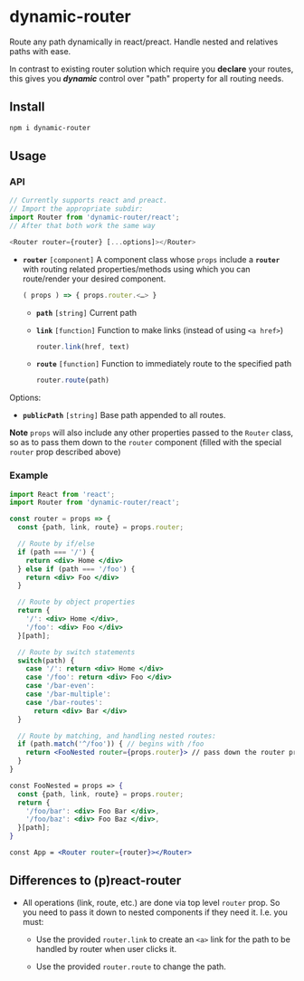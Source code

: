 # dynamic-router

Route any path dynamically in react/preact. Handle nested and relatives paths with ease.

In contrast to existing router solution which require you **declare** your routes, this gives you ***dynamic*** control over "path" property for all routing needs.

## Install

```sh
npm i dynamic-router
```

## Usage

### API

```js
// Currently supports react and preact.
// Import the appropriate subdir:
import Router from 'dynamic-router/react';
// After that both work the same way

<Router router={router} [...options]></Router>
```

* **`router`** `[component]` A component class whose `props` include a **`router`** with  routing related properties/methods using which you can route/render your desired component.

  ```js
  ( props ) => { props.router.<…> }
  ```

  * **`path`** `[string]` Current path
  * **`link`** `[function]` Function to make links (instead of using `<a href>`)

    ```js
    router.link(href, text)
    ```

  * **`route`** `[function]` Function to immediately route to the specified path
    ```js
    router.route(path)
    ```

Options:

* **`publicPath`** `[string]` Base path appended to all routes.

**Note** `props` will also include any other properties passed to the `Router` class, so as to pass them down to the `router` component (filled with the special `router` prop described above)

### Example

```jsx
import React from 'react';
import Router from 'dynamic-router/react';

const router = props => {
  const {path, link, route} = props.router;

  // Route by if/else
  if (path === '/') {
    return <div> Home </div>
  } else if (path === '/foo') {
    return <div> Foo </div>
  }

  // Route by object properties
  return {
    '/': <div> Home </div>,
    '/foo': <div> Foo </div>
  }[path];

  // Route by switch statements
  switch(path) {
    case '/': return <div> Home </div>
    case '/foo': return <div> Foo </div>
    case '/bar-even':
    case '/bar-multiple':
    case '/bar-routes':
      return <div> Bar </div>
  }

  // Route by matching, and handling nested routes:
  if (path.match('^/foo')) { // begins with /foo
    return <FooNested router={props.router}> // pass down the router prop
  }
}

const FooNested = props => {
  const {path, link, route} = props.router;
  return {
    '/foo/bar': <div> Foo Bar </div>,
    '/foo/baz': <div> Foo Baz </div>,
  }[path];
}

const App = <Router router={router}></Router>
```

## Differences to (p)react-router

* All operations (link, route, etc.) are done via top level `router` prop. So you need to pass it down to nested components if they need it. I.e. you must:

  * Use the provided `router.link` to create an `<a>` link for the path to be handled by router when user clicks it.

  * Use the provided `router.route` to change the path.

